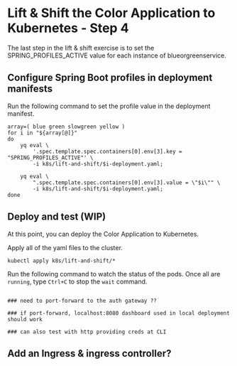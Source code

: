 # Lift & Shift the Color Application to Kubernetes - Step 4

The last step in the lift & shift exercise is to set the SPRING_PROFILES_ACTIVE value for each instance of blueorgreenservice.

## Configure Spring Boot profiles in deployment manifests

Run the following command to set the profile value in the deployment manifest.
```execute-1
array=( blue green slowgreen yellow )
for i in "${array[@]}"
do
    yq eval \
        '.spec.template.spec.containers[0].env[3].key = "SPRING_PROFILES_ACTIVE"' \
        -i k8s/lift-and-shift/$i-deployment.yaml;
    
    yq eval \
        ".spec.template.spec.containers[0].env[3].value = \"$i\"" \
        -i k8s/lift-and-shift/$i-deployment.yaml;
done
```

## Deploy and test (WIP)

At this point, you can deploy the Color Application to Kubernetes.

Apply all of the yaml files to the cluster.
```execute-1
kubectl apply k8s/lift-and-shift/*
```

Run the following command to watch the status of the pods. 
Once all are `running`, type `Ctrl+C` to stop the `wait` command.
```execute-1

### need to port-forward to the auth gateway ??

### if port-forward, localhost:8080 dashboard used in local deployment should work

### can also test with http providing creds at CLI
```

## Add an Ingress & ingress controller?